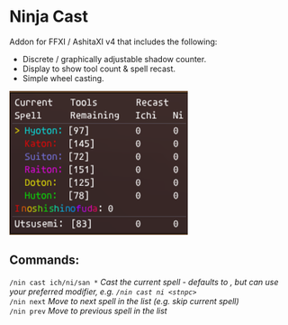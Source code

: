 # Ninja Cast
Addon for FFXI / AshitaXI v4 that includes the following:
 - Discrete / graphically adjustable shadow counter.
 - Display to show tool count & spell recast.
 - Simple wheel casting.

![ninjaCast: Spell Window](images/spellWindow.png "Spell Window")

## Commands:
`/nin cast ich/ni/san *` *Cast the current spell - defaults to <t>, but can use your preferred modifier, e.g. `/nin cast ni <stnpc>`*
<br>`/nin next` *Move to next spell in the list (e.g. skip current spell)*
<br>`/nin prev` *Move to previous spell in the list*
